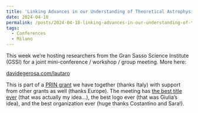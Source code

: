 ```yaml
---
title: 'Linking Advances in our Understanding of Theoretical Astrophysics and Relativity to Observations (LAUTARO)'
date: 2024-04-18
permalink: /posts/2024-04-18-linking-advances-in-our-understanding-of-theoretical-astrophysics-and-relativity-to-observations-lautaro
tags:
  - Conferences
  - Milano
---
```


This week we’re hosting researchers from the Gran Sasso Science Institute (GSSI) for a joint mini-conference / workshop / group meeting. More here:

[davidegerosa.com/lautaro](<../../../../../index.html?p=5734>)

This is part of a [PRIN grant](<../../../../../index.html?p=5383>) we have together (thanks Italy) with support from other grants as well (thanks Europe). The meeting has [the best title ever](<https://en.wikipedia.org/wiki/Lautaro_Mart%C3%ADnez>) (that was actually my idea…), the best logo ever (that was Giulia’s idea), and the best organization ever (huge thanks Costantino and Sara!).

